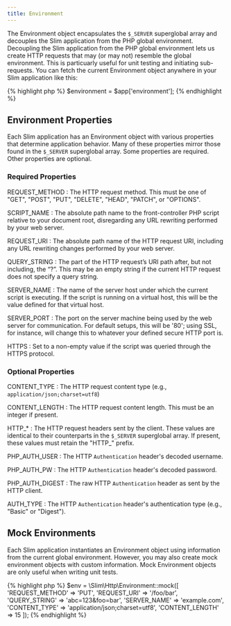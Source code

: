 ```yaml
---
title: Environment
---
```


The Environment object encapsulates the `$_SERVER` superglobal array and decouples the Slim application from the PHP global environment. Decoupling the Slim application from the PHP global environment lets us create HTTP requests that may (or may not) resemble the global environment. This is particuarly useful for unit testing and initiating sub-requests. You can fetch the current Environment object anywhere in your Slim application like this:

{% highlight php %}
$environment = $app['environment'];
{% endhighlight %}

## Environment Properties

Each Slim application has an Environment object with various properties that determine application behavior. Many of these properties mirror those found in the `$_SERVER` superglobal array. Some properties are required. Other properties are optional.

### Required Properties

REQUEST_METHOD
:   The HTTP request method. This must be one of "GET", "POST", "PUT", "DELETE", "HEAD", "PATCH", or "OPTIONS".

SCRIPT_NAME
:   The absolute path name to the front-controller PHP script relative to your document root, disregarding any URL rewriting performed by your web server.

REQUEST_URI
:   The absolute path name of the HTTP request URI, including any URL rewriting changes performed by your web server.

QUERY_STRING
:   The part of the HTTP request’s URI path after, but not including, the “?”. This may be an empty string if the current HTTP request does not specify a query string.

SERVER_NAME
:   The name of the server host under which the current script is executing. If the script is running on a virtual host, this will be the value defined for that virtual host.

SERVER_PORT
:   The port on the server machine being used by the web server for communication. For default setups, this will be '80'; using SSL, for instance, will change this to whatever your defined secure HTTP port is.

HTTPS
:   Set to a non-empty value if the script was queried through the HTTPS protocol.

### Optional Properties

CONTENT_TYPE
:   The HTTP request content type (e.g., `application/json;charset=utf8`)

CONTENT_LENGTH
:   The HTTP request content length. This must be an integer if present.

HTTP_*
:   The HTTP request headers sent by the client. These values are identical to their counterparts in the `$_SERVER` superglobal array. If present, these values must retain the "HTTP_" prefix.

PHP_AUTH_USER
:   The HTTP `Authentication` header's decoded username.

PHP_AUTH_PW
:   The HTTP `Authentication` header's decoded password.

PHP_AUTH_DIGEST
:   The raw HTTP `Authentication` header as sent by the HTTP client.

AUTH_TYPE
:   The HTTP `Authentication` header's authentication type (e.g., "Basic" or "Digest").

## Mock Environments

Each Slim application instantiates an Environment object using information from the current global environment. However, you may also create mock environment objects with custom information. Mock Environment objects are only useful when writing unit tests.

{% highlight php %}
$env = \Slim\Http\Environment::mock([
    'REQUEST_METHOD' => 'PUT',
    'REQUEST_URI' => '/foo/bar',
    'QUERY_STRING' => 'abc=123&foo=bar',
    'SERVER_NAME' => 'example.com',
    'CONTENT_TYPE' => 'application/json;charset=utf8',
    'CONTENT_LENGTH' => 15
]);
{% endhighlight %}

